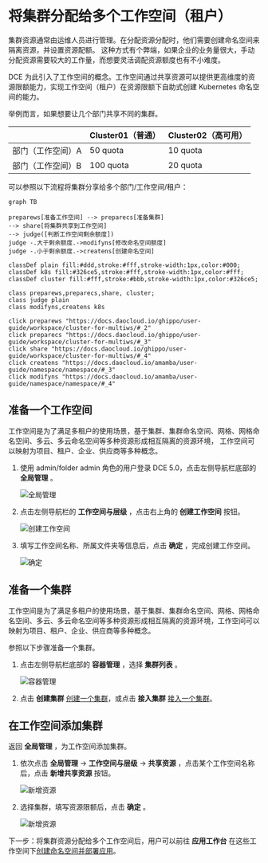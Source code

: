 # 将集群分配给多个工作空间（租户）

集群资源通常由运维人员进行管理。在分配资源分配时，他们需要创建命名空间来隔离资源，并设置资源配额。
这种方式有个弊端，如果企业的业务量很大，手动分配资源需要较大的工作量，而想要灵活调配资源额度也有不小难度。

DCE 为此引入了工作空间的概念。工作空间通过共享资源可以提供更高维度的资源限额能力，实现工作空间（租户）在资源限额下自助式创建 Kubernetes 命名空间的能力。

举例而言，如果想要让几个部门共享不同的集群。

|                   | Cluster01（普通） | Cluster02（高可用） |
| ----------------- | ----------------- | ------------------- |
| 部门（工作空间）A | 50 quota          | 10 quota            |
| 部门（工作空间）B | 100 quota         | 20 quota            |

可以参照以下流程将集群分享给多个部门/工作空间/租户：

```mermaid
graph TB

preparews[准备工作空间] --> preparecs[准备集群]
--> share[将集群共享到工作空间]
--> judge([判断工作空间剩余额度])
judge -.大于剩余额度.->modifyns[修改命名空间额度]
judge -.小于剩余额度.->createns[创建命名空间]

classDef plain fill:#ddd,stroke:#fff,stroke-width:1px,color:#000;
classDef k8s fill:#326ce5,stroke:#fff,stroke-width:1px,color:#fff;
classDef cluster fill:#fff,stroke:#bbb,stroke-width:1px,color:#326ce5;

class preparews,preparecs,share, cluster;
class judge plain
class modifyns,createns k8s

click preparews "https://docs.daocloud.io/ghippo/user-guide/workspace/cluster-for-multiws/#_2"
click preparecs "https://docs.daocloud.io/ghippo/user-guide/workspace/cluster-for-multiws/#_3"
click share "https://docs.daocloud.io/ghippo/user-guide/workspace/cluster-for-multiws/#_4"
click createns "https://docs.daocloud.io/amamba/user-guide/namespace/namespace/#_3"
click modifyns "https://docs.daocloud.io/amamba/user-guide/namespace/namespace/#_4"
```

## 准备一个工作空间

工作空间是为了满足多租户的使用场景，基于集群、集群命名空间、网格、网格命名空间、多云、多云命名空间等多种资源形成相互隔离的资源环境，
工作空间可以映射为项目、租户、企业、供应商等多种概念。

1. 使用 admin/folder admin 角色的用户登录 DCE 5.0，点击左侧导航栏底部的 __全局管理__ 。

    ![全局管理](https://docs.daocloud.io/daocloud-docs-images/docs/ghippo/images/ws01.png)

2. 点击左侧导航栏的 __工作空间与层级__ ，点击右上角的 __创建工作空间__ 按钮。

    ![创建工作空间](https://docs.daocloud.io/daocloud-docs-images/docs/ghippo/images/ws02.png)

3. 填写工作空间名称、所属文件夹等信息后，点击 __确定__ ，完成创建工作空间。

    ![确定](https://docs.daocloud.io/daocloud-docs-images/docs/ghippo/images/ws03.png)

## 准备一个集群

工作空间是为了满足多租户的使用场景，基于集群、集群命名空间、网格、网格命名空间、多云、多云命名空间等多种资源形成相互隔离的资源环境，工作空间可以映射为项目、租户、企业、供应商等多种概念。

参照以下步骤准备一个集群。

1. 点击左侧导航栏底部的 __容器管理__ ，选择 __集群列表__ 。

    ![容器管理](https://docs.daocloud.io/daocloud-docs-images/docs/ghippo/images/clusterlist01.png)

1. 点击 __创建集群__ [创建一个集群](../../kpanda/user-guide/clusters/create-cluster.md)，或点击 __接入集群__ [接入一个集群](../../kpanda/user-guide/clusters/integrate-cluster.md)。

## 在工作空间添加集群

返回 __全局管理__ ，为工作空间添加集群。

1. 依次点击 __全局管理__ -> __工作空间与层级__ -> __共享资源__ ，点击某个工作空间名称后，点击 __新增共享资源__ 按钮。

    ![新增资源](https://docs.daocloud.io/daocloud-docs-images/docs/ghippo/images/addcluster01.png)

1. 选择集群，填写资源限额后，点击 __确定__ 。

    ![新增资源](https://docs.daocloud.io/daocloud-docs-images/docs/ghippo/images/addcluster02.png)

下一步：将集群资源分配给多个工作空间后，用户可以前往 __应用工作台__ 在这些工作空间下[创建命名空间并部署应用](../../amamba/user-guide/namespace/namespace.md)。
